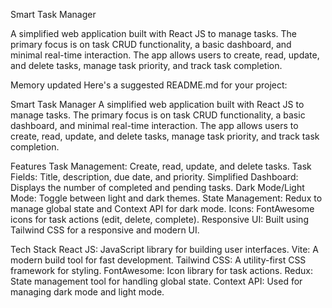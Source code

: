 Smart Task Manager

A simplified web application built with React JS to manage tasks. The primary focus is on task CRUD functionality, a basic dashboard, and minimal real-time interaction. The app allows users to create, read, update, and delete tasks, manage task priority, and track task completion.


Memory updated
Here's a suggested README.md for your project:

Smart Task Manager
A simplified web application built with React JS to manage tasks. The primary focus is on task CRUD functionality, a basic dashboard, and minimal real-time interaction. The app allows users to create, read, update, and delete tasks, manage task priority, and track task completion.

Features
Task Management: Create, read, update, and delete tasks.
Task Fields: Title, description, due date, and priority.
Simplified Dashboard: Displays the number of completed and pending tasks.
Dark Mode/Light Mode: Toggle between light and dark themes.
State Management: Redux to manage global state and Context API for dark mode.
Icons: FontAwesome icons for task actions (edit, delete, complete).
Responsive UI: Built using Tailwind CSS for a responsive and modern UI.

Tech Stack
React JS: JavaScript library for building user interfaces.
Vite: A modern build tool for fast development.
Tailwind CSS: A utility-first CSS framework for styling.
FontAwesome: Icon library for task actions.
Redux: State management tool for handling global state.
Context API: Used for managing dark mode and light mode.
